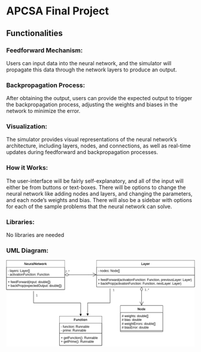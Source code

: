 # APCSA Final Project

## Functionalities

### Feedforward Mechanism:
Users can input data into the neural network, and the simulator will propagate this data through the network layers to produce an output.

### Backpropagation Process:
After obtaining the output, users can provide the expected output to trigger the backpropagation process, adjusting the weights and biases in the network to minimize the error.

### Visualization:
The simulator provides visual representations of the neural network’s architecture, including layers, nodes, and connections, as well as real-time updates during feedforward and backpropagation processes.

### How it Works:
The user-interface will be fairly self-explanatory, and all of the input will either be from buttons or text-boxes. There will be options to change the neural network like adding nodes and layers, and changing the parameters, and each node’s weights and bias. There will also be a sidebar with options for each of the sample problems that the neural network can solve.	

### Libraries:
No libraries are needed 

### UML Diagram:

![image](UML.png)